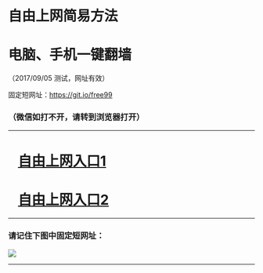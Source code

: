 ﻿# 自由上网简易方法

# 电脑、手机一键翻墙

（2017/09/05 测试，网址有效）

固定短网址：https://git.io/free99

### （微信如打不开，请转到浏览器打开）


***





# &nbsp;&nbsp; <a href="http://ft2055210216.fwq-tz1001.xyz/fwqtz01.html?t=090500132158 " target="_blank">自由上网入口1</a>
# &nbsp;&nbsp; <a href="http://ft1875322166.fwq-tz1002.xyz/fwqtz02.html?t=090500115644 " target="_blank">自由上网入口2</a>
***

### 请记住下图中固定短网址：

<img src="https://s3-us-west-2.amazonaws.com/fwq-1001/yjfq-20170905okok.png" /> 


***

